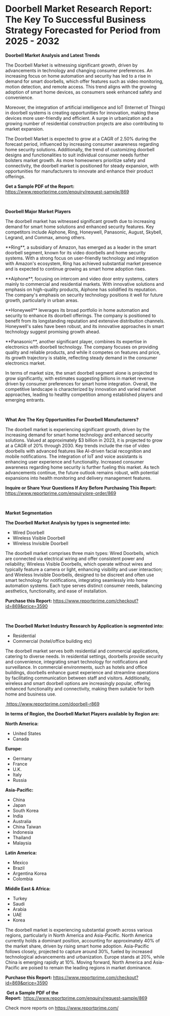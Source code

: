 <p><h1>Doorbell Market Research Report: The Key To Successful Business Strategy Forecasted for Period from 2025 - 2032</h1></p><p><strong>Doorbell Market Analysis and Latest Trends</strong></p>
<p><p>The Doorbell Market is witnessing significant growth, driven by advancements in technology and changing consumer preferences. An increasing focus on home automation and security has led to a rise in demand for smart doorbells, which offer features such as video monitoring, motion detection, and remote access. This trend aligns with the growing adoption of smart home devices, as consumers seek enhanced safety and convenience.</p><p>Moreover, the integration of artificial intelligence and IoT (Internet of Things) in doorbell systems is creating opportunities for innovation, making these devices more user-friendly and efficient. A surge in urbanization and a growing number of residential construction projects are also contributing to market expansion. </p><p>The Doorbell Market is expected to grow at a CAGR of 2.50% during the forecast period, influenced by increasing consumer awareness regarding home security solutions. Additionally, the trend of customizing doorbell designs and functionalities to suit individual consumer needs further bolsters market growth. As more homeowners prioritize safety and connectivity, the doorbell market is positioned for steady expansion, with opportunities for manufacturers to innovate and enhance their product offerings.</p></p>
<p><strong>Get a Sample PDF of the Report:&nbsp;</strong> <a href="https://www.reportprime.com/enquiry/request-sample/869?utm_campaign=2216&utm_medium=2&utm_source=Github&utm_content=ia&utm_term=18032025&utm_id=doorbell">https://www.reportprime.com/enquiry/request-sample/869</a></p>
<p>&nbsp;</p>
<p><strong>Doorbell Major Market Players</strong></p>
<p><p>The doorbell market has witnessed significant growth due to increasing demand for smart home solutions and enhanced security features. Key competitors include Aiphone, Ring, Honeywell, Panasonic, August, Skybell, Legrand, and Commax, among others.</p><p>**Ring**, a subsidiary of Amazon, has emerged as a leader in the smart doorbell segment, known for its video doorbells and home security systems. With a strong focus on user-friendly technology and integration with Amazon's ecosystem, Ring has achieved substantial market presence and is expected to continue growing as smart home adoption rises.</p><p>**Aiphone**, focusing on intercom and video door entry systems, caters mainly to commercial and residential markets. With innovative solutions and emphasis on high-quality products, Aiphone has solidified its reputation. The company's emphasis on security technology positions it well for future growth, particularly in urban areas.</p><p>**Honeywell** leverages its broad portfolio in home automation and security to enhance its doorbell offerings. The company is positioned to benefit from its longstanding reputation and extensive distribution channels. Honeywell's sales have been robust, and its innovative approaches in smart technology suggest promising growth ahead.</p><p>**Panasonic**, another significant player, combines its expertise in electronics with doorbell technology. The company focuses on providing quality and reliable products, and while it competes on features and price, its growth trajectory is stable, reflecting steady demand in the consumer electronics market.</p><p>In terms of market size, the smart doorbell segment alone is projected to grow significantly, with estimates suggesting billions in market revenue driven by consumer preferences for smart home integration. Overall, the competitive landscape is characterized by innovation and varied market approaches, leading to healthy competition among established players and emerging entrants.</p></p>
<p>&nbsp;</p>
<p><strong>What Are The Key Opportunities For Doorbell Manufacturers?</strong></p>
<p><p>The doorbell market is experiencing significant growth, driven by the increasing demand for smart home technology and enhanced security solutions. Valued at approximately $3 billion in 2023, it is projected to grow at a CAGR of 20% through 2030. Key trends include the rise of video doorbells with advanced features like AI-driven facial recognition and mobile notifications. The integration of IoT and voice assistants is enhancing user experience and functionality. Increased consumer awareness regarding home security is further fueling this market. As tech advancements continue, the future outlook remains robust, with potential expansions into health monitoring and delivery management features.</p></p>
<p><strong>Inquire or Share Your Questions If Any Before Purchasing This Report:</strong> <a href="https://www.reportprime.com/enquiry/pre-order/869?utm_campaign=2216&utm_medium=2&utm_source=Github&utm_content=ia&utm_term=18032025&utm_id=doorbell">https://www.reportprime.com/enquiry/pre-order/869</a></p>
<p>&nbsp;</p>
<p><strong>Market Segmentation</strong></p>
<p><strong>The Doorbell Market Analysis by types is segmented into:</strong></p>
<p><ul><li>Wired Doorbell</li><li>Wireless Visible Doorbell</li><li>Wireless Invisible Doorbell</li></ul></p>
<p><p>The doorbell market comprises three main types: Wired Doorbells, which are connected via electrical wiring and offer consistent power and reliability; Wireless Visible Doorbells, which operate without wires and typically feature a camera or light, enhancing visibility and user interaction; and Wireless Invisible Doorbells, designed to be discreet and often use smart technology for notifications, integrating seamlessly into home automation systems. Each type serves distinct consumer needs, balancing aesthetics, functionality, and ease of installation.</p></p>
<p><strong>Purchase this Report:&nbsp;</strong><a href="https://www.reportprime.com/checkout?id=869&price=3590&utm_campaign=2216&utm_medium=2&utm_source=Github&utm_content=ia&utm_term=18032025&utm_id=doorbell">https://www.reportprime.com/checkout?id=869&price=3590</a></p>
<p>&nbsp;</p>
<p><strong>The Doorbell Market Industry Research by Application is segmented into:</strong></p>
<p><ul><li>Residential</li><li>Commercial (hotel/office building etc)</li></ul></p>
<p><p>The doorbell market serves both residential and commercial applications, catering to diverse needs. In residential settings, doorbells provide security and convenience, integrating smart technology for notifications and surveillance. In commercial environments, such as hotels and office buildings, doorbells enhance guest experience and streamline operations by facilitating communication between staff and visitors. Additionally, wireless and smart doorbell options are increasingly popular, offering enhanced functionality and connectivity, making them suitable for both home and business use.</p></p>
<p><a href="https://www.reportprime.com/doorbell-r869?utm_campaign=2216&utm_medium=2&utm_source=Github&utm_content=ia&utm_term=18032025&utm_id=doorbell">&nbsp;https://www.reportprime.com/doorbell-r869</a></p>
<p><strong>In terms of Region, the Doorbell Market Players available by Region are:</strong></p>
<p>
    <p> <strong> North America: </strong>
        <ul>
            <li>United States</li>
            <li>Canada</li>
        </ul>
        </p> 
    <p> <strong> Europe: </strong>
        <ul>
            <li>Germany</li>
            <li>France</li>
            <li>U.K.</li>
            <li>Italy</li>
            <li>Russia</li>
        </ul>
        </p> 
    <p> <strong> Asia-Pacific: </strong>
        <ul>
            <li>China</li>
            <li>Japan</li>
            <li>South Korea</li>
            <li>India</li>
            <li>Australia</li>
            <li>China Taiwan</li>
            <li>Indonesia</li>
            <li>Thailand</li>
            <li>Malaysia</li>
        </ul>
        </p> 
    <p> <strong> Latin America: </strong>
        <ul>
            <li>Mexico</li>
            <li>Brazil</li>
            <li>Argentina Korea</li>
            <li>Colombia</li>
        </ul>
        </p> 
    <p> <strong> Middle East & Africa: </strong>
        <ul>
            <li>Turkey</li>
            <li>Saudi</li>
            <li>Arabia</li>
            <li>UAE</li>
            <li>Korea</li>
        </ul>
    </p>
    </p>
<p><p>The doorbell market is experiencing substantial growth across various regions, particularly in North America and Asia-Pacific. North America currently holds a dominant position, accounting for approximately 40% of the market share, driven by rising smart home adoption. Asia-Pacific follows closely, projected to capture around 30%, fueled by increased technological advancements and urbanization. Europe stands at 20%, while China is emerging rapidly at 10%. Moving forward, North America and Asia-Pacific are poised to remain the leading regions in market dominance.</p></p>
<p><strong>Purchase this Report: </strong><a href="https://www.reportprime.com/checkout?id=869&price=3590&utm_campaign=2216&utm_medium=2&utm_source=Github&utm_content=ia&utm_term=18032025&utm_id=doorbell">https://www.reportprime.com/checkout?id=869&price=3590</a></p>
<p>&nbsp;<strong>Get a Sample PDF of the Report:&nbsp;&nbsp;</strong><a href="https://www.reportprime.com/enquiry/request-sample/869?utm_campaign=2216&utm_medium=2&utm_source=Github&utm_content=ia&utm_term=18032025&utm_id=doorbell">https://www.reportprime.com/enquiry/request-sample/869</a></p>
<p><strong></strong></p>
<p>Check more reports on <a href="https://www.reportprime.com/?utm_campaign=2216&utm_medium=2&utm_source=Github&utm_content=ia&utm_term=18032025&utm_id=doorbell">https://www.reportprime.com/</a></p>